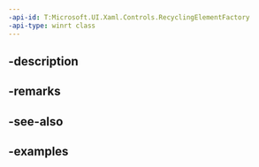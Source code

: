 ```yaml
---
-api-id: T:Microsoft.UI.Xaml.Controls.RecyclingElementFactory
-api-type: winrt class
---
```


## -description

## -remarks

## -see-also

## -examples

